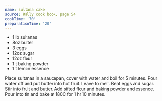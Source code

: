 ```yaml
---
name: sultana cake
source: Rally cook book, page 54
cookTime: '70'
preparationTime: '20'
---
```


* 1 lb sultanas
* 8oz butter
* 3 eggs
* 12oz sugar
* 12oz flour
* 1 t baking powder
* 1 t lemon essence

Place sultanas in a saucepan, cover with water and boil for 5 minutes.  Pour water off and put butter into hot fruit.  Leave to melt.  Beat eggs and sugar.  Stir into fruit and butter.  Add sifted flour and baking powder and essence.  Pour into tin and bake at 180C for 1 hr 10 minutes.

